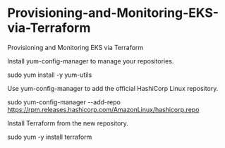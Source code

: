# Provisioning-and-Monitoring-EKS-via-Terraform
Provisioning and Monitoring EKS via Terraform

Install yum-config-manager to manage your repositories.

 sudo yum install -y yum-utils

 Use yum-config-manager to add the official HashiCorp Linux repository.

 sudo yum-config-manager --add-repo https://rpm.releases.hashicorp.com/AmazonLinux/hashicorp.repo

Install Terraform from the new repository.

 sudo yum -y install terraform

 
